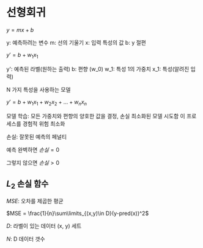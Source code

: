 # 선형회귀

$y = mx + b$

y: 예측하려는 변수
m: 선의 기울기
x: 입력 특성의 값
b: y 절편

$y' = b+ w_1x_1$

y': 예측된 라벨(원하는 출력)
b: 편향 (w_0)
w_1: 특성 1의 가중치
x_1: 특성(알려진 입력)

N 가지 특성을 사용하는 모델

$y' = b + w_1x_1 + w_2x_2 + ... + w_nx_n$

모델 학습: 모든 가중치와 편향의 양호한 값을 결정, 손실 최소화된 모델 시도함
이 프로세스를 경험적 위험 최소화

손실: 잘못된 예측의 페널티

예측 완벽하면 $손실 = 0$

그렇지 않으면 $손실 > 0$

## $L_2$ 손실 함수

$MSE$: 오차를 제곱한 평균

$MSE = \frac{1}{n}\sum\limits_{(x,y)\in D}(y-pred(x))^2$

$D$: 라벨이 있는 데이터 (x, y) 세트

$N$: D 데이터 갯수
